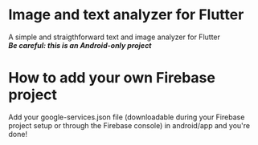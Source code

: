 # Image and text analyzer for Flutter

A simple and straigthforward text and image analyzer for Flutter  
**_Be careful: this is an Android-only project_**

# How to add your own Firebase project
Add your google-services.json file (downloadable during your Firebase project setup or through the Firebase console) in android/app and you're done!   
